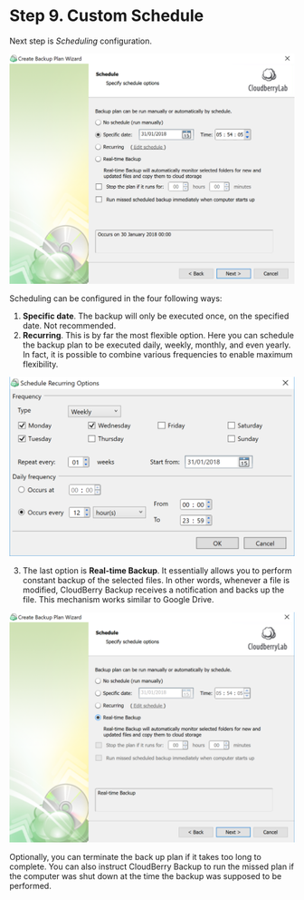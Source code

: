 # Step 9. Custom Schedule

Next step is _Scheduling_ configuration.

![](../../../../.gitbook/assets/screen-shot-2018-01-30-at-18.15.37.png)

Scheduling can be configured in the four following ways:

1. **Specific date**. The backup will only be executed once, on the specified date. Not recommended.
2. **Recurring**. This is by far the most flexible option. Here you can schedule the backup plan to be executed daily, weekly, monthly, and even yearly. In fact, it is  possible to combine various frequencies to enable maximum flexibility.

![](../../../../.gitbook/assets/screen-shot-2018-01-30-at-18.25.37.png)

3. The last option is **Real-time Backup**. It essentially allows you to perform constant backup of the selected files. In other words, whenever a file is modified, CloudBerry Backup receives a notification and backs up the file. This mechanism works similar to Google Drive.  

![](../../../../.gitbook/assets/screen-shot-2018-01-30-at-18.31.13.png)

Optionally, you can terminate the back up plan if it takes too long to complete. You can also instruct CloudBerry Backup to run the missed plan if the computer was shut down at the time the backup was supposed to be performed. 

### 


